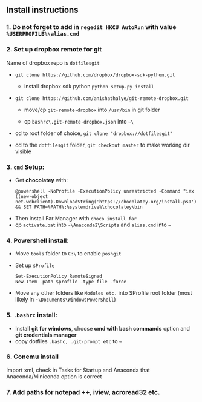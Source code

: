 ## Install instructions
### 1. Do not forget to add in `regedit HKCU AutoRun` with value `%USERPROFILE%\alias.cmd`

### 2. Set up dropbox remote for git
Name of dropbox repo is `dotfilesgit`

* `git clone https://github.com/dropbox/dropbox-sdk-python.git`

    - install dropbox sdk python `python setup.py install`

* `git clone https://github.com/anishathalye/git-remote-dropbox.git`

    - move/cp `git-remote-dropbox` into `/usr/bin` in git folder

    - cp `bashrc\.git-remote-dropbox.json` into `~\`

* cd to root folder of choice, `git clone "dropbox://dotfilesgit" `

* cd to the `dotfilesgit` folder, `git checkout master` to make working dir visible

### 3. `cmd` Setup:

* Get **chocolatey** with:
    ```
    @powershell -NoProfile -ExecutionPolicy unrestricted -Command "iex ((new-object net.webclient).DownloadString('https://chocolatey.org/install.ps1'))" && SET PATH=%PATH%;%systemdrive%\chocolatey\bin
    ```
* Then install Far Manager with `choco install far`
* cp `activate.bat` into `~\Anaconda2\Scripts` and `alias.cmd` into `~`

### 4. Powershell install:
* Move `tools` folder to `C:\` to enable `poshgit`
* Set up `$Profile`

    ```
    Set-ExecutionPolicy RemoteSigned
    New-Item -path $profile -type file -force

    ```
* Move any other folders like `Modules etc.` into $Profile root folder (most likely in `~\Documents\WindowsPowerShell`)

### 5.  `.bashrc` install:

* Install **git for windows**, choose **cmd with bash commands** option and **git credentials manager**
* copy dotfiles `.bashc, .git-prompt etc` to `~`

### 6. Conemu install

Import xml, check in Tasks for Startup and Anaconda that Anaconda/Miniconda option is correct

### 7. Add paths for notepad ++, iview, acroread32 etc.
